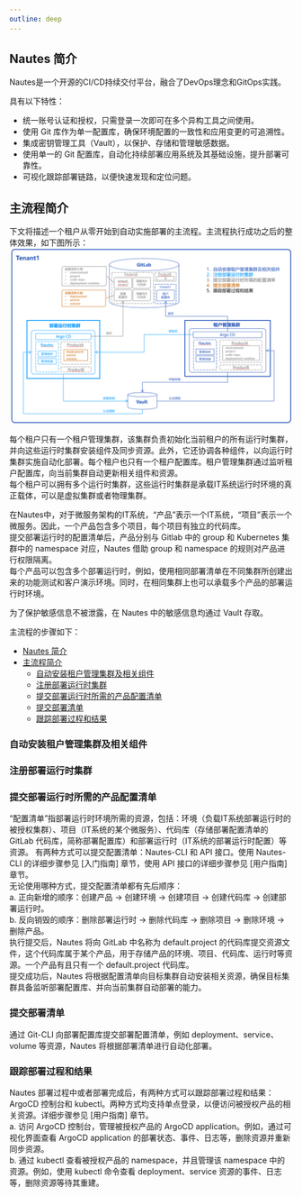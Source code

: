 ```yaml
---
outline: deep
---
```


## Nautes 简介
Nautes是一个开源的CI/CD持续交付平台，融合了DevOps理念和GitOps实践。

具有以下特性：
- 统一账号认证和授权，只需登录一次即可在多个异构工具之间使用。
- 使用 Git 库作为单一配置库，确保环境配置的一致性和应用变更的可追溯性。
- 集成密钥管理工具（Vault），以保护、存储和管理敏感数据。
- 使用单一的 Git 配置库，自动化持续部署应用系统及其基础设施，提升部署可靠性。
- 可视化跟踪部署链路，以便快速发现和定位问题。

## 主流程简介
下文将描述一个租户从零开始到自动实施部署的主流程。主流程执行成功之后的整体效果，如下图所示：
![directive syntax graph](./../images/user-guide-overview-1.png)

每个租户只有一个租户管理集群，该集群负责初始化当前租户的所有运行时集群，并向这些运行时集群安装组件及同步资源。此外，它还协调各种组件，以向运行时集群实施自动化部署。每个租户也只有一个租户配置库。租户管理集群通过监听租户配置库，向当前集群自动更新相关组件和资源。  
每个租户可以拥有多个运行时集群，这些运行时集群是承载IT系统运行时环境的真正载体，可以是虚拟集群或者物理集群。  

在Nautes中，对于微服务架构的IT系统，“产品”表示一个IT系统，“项目”表示一个微服务。因此，一个产品包含多个项目，每个项目有独立的代码库。  
提交部署运行时的配置清单后，产品分别与 Gitlab 中的 group 和 Kubernetes 集群中的 namespace 对应，Nautes 借助 group 和 namespace 的规则对产品进行权限隔离。  
每个产品可以包含多个部署运行时，例如，使用相同部署清单在不同集群所创建出来的功能测试和客户演示环境。同时，在相同集群上也可以承载多个产品的部署运行时环境。  

为了保护敏感信息不被泄露，在 Nautes 中的敏感信息均通过 Vault 存取。  

主流程的步骤如下：
- [Nautes 简介](#nautes-简介)
- [主流程简介](#主流程简介)
  - [自动安装租户管理集群及相关组件](#自动安装租户管理集群及相关组件)
  - [注册部署运行时集群](#注册部署运行时集群)
  - [提交部署运行时所需的产品配置清单](#提交部署运行时所需的产品配置清单)
  - [提交部署清单](#提交部署清单)
  - [跟踪部署过程和结果](#跟踪部署过程和结果)


### 自动安装租户管理集群及相关组件

### 注册部署运行时集群

### 提交部署运行时所需的产品配置清单

“配置清单”指部署运行时环境所需的资源，包括：环境（负载IT系统部署运行时的被授权集群）、项目（IT系统的某个微服务）、代码库（存储部署配置清单的 GitLab 代码库，简称部署配置库）和部署运行时（IT系统的部署运行时配置）等资源。 
有两种方式可以提交配置清单：Nautes-CLI 和 API 接口。使用 Nautes-CLI 的详细步骤参见 [入门指南] 章节，使用 API 接口的详细步骤参见 [用户指南] 章节。  
无论使用哪种方式，提交配置清单都有先后顺序：  
   a. 正向新增的顺序：创建产品 -> 创建环境 ->  创建项目 -> 创建代码库 -> 创建部署运行时。  
   b. 反向销毁的顺序：删除部署运行时 -> 删除代码库 -> 删除项目 -> 删除环境 -> 删除产品。    
执行提交后，Nautes 将向 GitLab 中名称为 default.project 的代码库提交资源文件，这个代码库属于某个产品，用于存储产品的环境、项目、代码库、运行时等资源。一个产品有且只有一个 default.project 代码库。  
提交成功后，Nautes 将根据配置清单向目标集群自动安装相关资源，确保目标集群具备监听部署配置库、并向当前集群自动部署的能力。

### 提交部署清单 
通过 Git-CLI 向部署配置库提交部署配置清单，例如 deployment、service、volume 等资源，Nautes 将根据部署清单进行自动化部署。

### 跟踪部署过程和结果  
Nautes 部署过程中或者部署完成后，有两种方式可以跟踪部署过程和结果：ArgoCD 控制台和 kubectl。两种方式均支持单点登录，以便访问被授权产品的相关资源。详细步骤参见 [用户指南] 章节。  
   a. 访问 ArgoCD 控制台，管理被授权产品的 ArgoCD application。例如，通过可视化界面查看 ArgoCD application 的部署状态、事件、日志等，删除资源并重新同步资源。  
   b. 通过 kubectl 查看被授权产品的 namespace，并且管理该 namespace 中的资源。例如，使用 kubectl 命令查看 deployment、service 资源的事件、日志等，删除资源等待其重建。